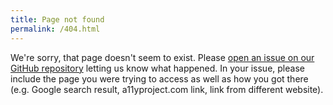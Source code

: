 ```yaml
---
title: Page not found
permalink: /404.html
---
```


We're sorry, that page doesn't seem to exist. Please [open an issue on our GitHub repository](https://github.com/a11yproject/a11yproject.com/issues/new?template=a11yproject-com-bug-report.md) letting us know what happened.
In your issue, please include the page you were trying to access as well as how you got there (e.g. Google search result, a11yproject.com link, link from different website).
